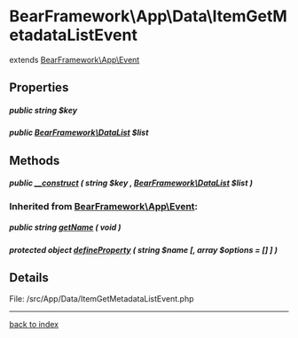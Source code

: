 # BearFramework\App\Data\ItemGetMetadataListEvent

extends [BearFramework\App\Event](bearframework.app.event.class.md)

## Properties

##### public string $key

##### public [BearFramework\DataList](bearframework.datalist.class.md) $list

## Methods

##### public [__construct](bearframework.app.data.itemgetmetadatalistevent.__construct.method.md) ( string $key , [BearFramework\DataList](bearframework.datalist.class.md) $list )

### Inherited from [BearFramework\App\Event](bearframework.app.event.class.md):

##### public string [getName](bearframework.app.event.getname.method.md) ( void )

##### protected object [defineProperty](bearframework.app.event.defineproperty.method.md) ( string $name [, array $options = [] ] )

## Details

File: /src/App/Data/ItemGetMetadataListEvent.php

---

[back to index](index.md)

